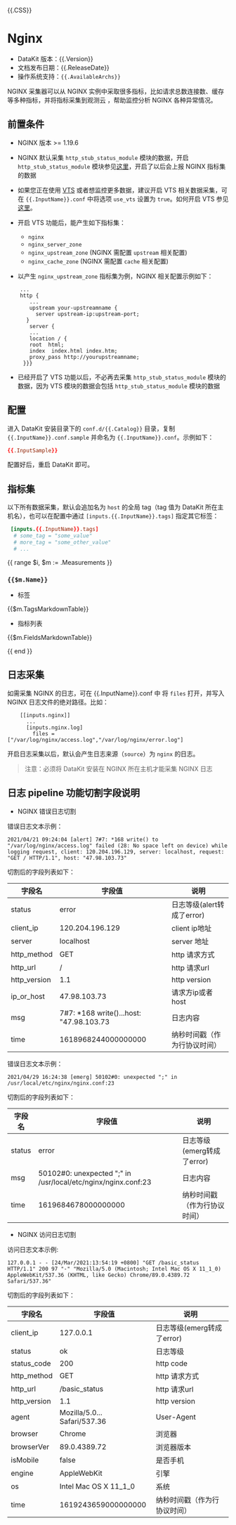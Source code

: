 {{.CSS}}
# Nginx

- DataKit 版本：{{.Version}}
- 文档发布日期：{{.ReleaseDate}}
- 操作系统支持：`{{.AvailableArchs}}`

NGINX 采集器可以从 NGINX 实例中采取很多指标，比如请求总数连接数、缓存等多种指标，并将指标采集到观测云 ，帮助监控分析 NGINX 各种异常情况。

## 前置条件

- NGINX 版本 >= 1.19.6

- NGINX 默认采集 `http_stub_status_module` 模块的数据，开启 `http_stub_status_module` 模块参见[这里](http://nginx.org/en/docs/http/ngx_http_stub_status_module.html)，开启了以后会上报 NGINX 指标集的数据

- 如果您正在使用 [VTS](https://github.com/vozlt/nginx-module-vts) 或者想监控更多数据，建议开启 VTS 相关数据采集，可在 `{{.InputName}}.conf` 中将选项 `use_vts` 设置为 `true`。如何开启 VTS 参见[这里](https://github.com/vozlt/nginx-module-vts#synopsis)。

- 开启 VTS 功能后，能产生如下指标集：

    - `nginx`
    - `nginx_server_zone`
    - `nginx_upstream_zone` (NGINX 需配置 `upstream` 相关配置)
    - `nginx_cache_zone`    (NGINX 需配置 `cache` 相关配置)

- 以产生 `nginx_upstream_zone` 指标集为例，NGINX 相关配置示例如下：

```
    ...
    http {
       ...
       upstream your-upstreamname {
         server upstream-ip:upstream-port;
      }
       server {
       ...
       location / {
       root  html;
       index  index.html index.htm;
       proxy_pass http://yourupstreamname;
     }}}

```

- 已经开启了 VTS 功能以后，不必再去采集 `http_stub_status_module` 模块的数据，因为 VTS 模块的数据会包括 `http_stub_status_module` 模块的数据

## 配置

进入 DataKit 安装目录下的 `conf.d/{{.Catalog}}` 目录，复制 `{{.InputName}}.conf.sample` 并命名为 `{{.InputName}}.conf`。示例如下：

```toml
{{.InputSample}}
```

配置好后，重启 DataKit 即可。

## 指标集

以下所有数据采集，默认会追加名为 `host` 的全局 tag（tag 值为 DataKit 所在主机名），也可以在配置中通过 `[inputs.{{.InputName}}.tags]` 指定其它标签：

``` toml
 [inputs.{{.InputName}}.tags]
  # some_tag = "some_value"
  # more_tag = "some_other_value"
  # ...
```

{{ range $i, $m := .Measurements }}

### `{{$m.Name}}`

-  标签

{{$m.TagsMarkdownTable}}

- 指标列表

{{$m.FieldsMarkdownTable}}

{{ end }} 


## 日志采集

如需采集 NGINX 的日志，可在 {{.InputName}}.conf 中 将 `files` 打开，并写入 NGINX 日志文件的绝对路径。比如：

```
    [[inputs.nginx]]
      ...
      [inputs.nginx.log]
		files = ["/var/log/nginx/access.log","/var/log/nginx/error.log"]
```


开启日志采集以后，默认会产生日志来源（`source`）为 `nginx` 的日志。

>注意：必须将 DataKit 安装在 NGINX 所在主机才能采集 NGINX 日志


## 日志 pipeline 功能切割字段说明

- NGINX 错误日志切割

错误日志文本示例：
```
2021/04/21 09:24:04 [alert] 7#7: *168 write() to "/var/log/nginx/access.log" failed (28: No space left on device) while logging request, client: 120.204.196.129, server: localhost, request: "GET / HTTP/1.1", host: "47.98.103.73"
```

切割后的字段列表如下：

| 字段名  |  字段值  | 说明 |
| ---    | ---     | --- |
|  status   | error     | 日志等级(alert转成了error) |
|  client_ip   | 120.204.196.129     | client ip地址 |
|  server   | localhost     | server 地址 |
|  http_method   | GET     | http 请求方式 |
|  http_url   | /     | http 请求url |
|  http_version   | 1.1     | http version |
|  ip_or_host   | 47.98.103.73     | 请求方ip或者host |
|  msg   | 7#7: *168 write()...host: \"47.98.103.73     | 日志内容 |
|  time   | 1618968244000000000     | 纳秒时间戳（作为行协议时间）|

错误日志文本示例：

```
2021/04/29 16:24:38 [emerg] 50102#0: unexpected ";" in /usr/local/etc/nginx/nginx.conf:23
```

切割后的字段列表如下：

| 字段名  |  字段值  | 说明 |
| ---    | ---     | --- |
|  status   | error     | 日志等级(emerg转成了error) |
|  msg   | 50102#0: unexpected \";\" in /usr/local/etc/nginx/nginx.conf:23    | 日志内容 |
|  time   | 1619684678000000000     | 纳秒时间戳（作为行协议时间）|

- NGINX 访问日志切割

访问日志文本示例:
```
127.0.0.1 - - [24/Mar/2021:13:54:19 +0800] "GET /basic_status HTTP/1.1" 200 97 "-" "Mozilla/5.0 (Macintosh; Intel Mac OS X 11_1_0) AppleWebKit/537.36 (KHTML, like Gecko) Chrome/89.0.4389.72 Safari/537.36"
```

切割后的字段列表如下：

| 字段名  |  字段值  | 说明 |
| ---    | ---     | --- |
|  client_ip   | 127.0.0.1     | 日志等级(emerg转成了error) |
|  status   | ok    | 日志等级 |
|  status_code   | 200    | http code |
|  http_method   | GET     | http 请求方式 |
|  http_url   | /basic_status     | http 请求url |
|  http_version   | 1.1     | http version |
|  agent   | Mozilla/5.0... Safari/537.36     | User-Agent |
|  browser   |   Chrome   | 浏览器 |
|  browserVer   |   89.0.4389.72   | 浏览器版本 |
|  isMobile   |   false   | 是否手机 |
|  engine   |   AppleWebKit   | 引擎 |
|  os   |   Intel Mac OS X 11_1_0   | 系统 |
|  time   | 1619243659000000000     | 纳秒时间戳（作为行协议时间）|

